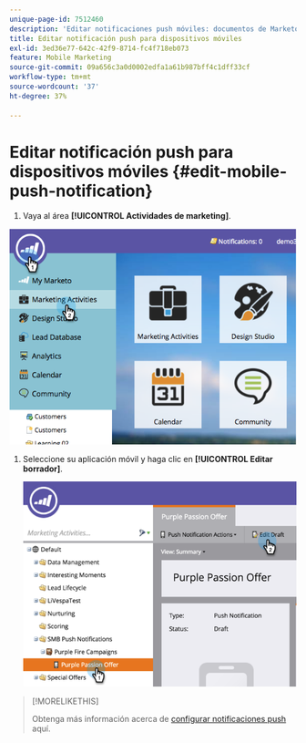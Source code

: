 ```yaml
---
unique-page-id: 7512460
description: 'Editar notificaciones push móviles: documentos de Marketo: documentación del producto'
title: Editar notificación push para dispositivos móviles
exl-id: 3ed36e77-642c-42f9-8714-fc4f718eb073
feature: Mobile Marketing
source-git-commit: 09a656c3a0d0002edfa1a61b987bff4c1dff33cf
workflow-type: tm+mt
source-wordcount: '37'
ht-degree: 37%

---
```


# Editar notificación push para dispositivos móviles {#edit-mobile-push-notification}

1. Vaya al área **[!UICONTROL Actividades de marketing]**.

![](assets/image2015-4-22-18-3a44-3a42.png)

1. Seleccione su aplicación móvil y haga clic en **[!UICONTROL Editar borrador]**.

   ![](assets/image2015-4-22-18-3a45-3a13.png)

>[!MORELIKETHIS]
>
>Obtenga más información acerca de [configurar notificaciones push](/help/marketo/product-docs/mobile-marketing/push-notifications/configure-mobile-push-notification.md) aquí.
